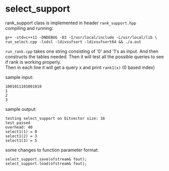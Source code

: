 # select_support
rank_support class is implemented in header `rank_support.hpp`  
compiling and running:
```
g++ -std=c++11 -DNDEBUG -O3 -I/usr/local/include -L/usr/local/lib \ run_select.cpp -lsdsl -ldivsufsort -ldivsufsort64 && ./a.out
```
`run_rank.cpp` takes one string consisting of '0' and '1's as input. And then constructs the tables needed. Then it will test all the possible queries to see if rank is working properly.  
Then in each line it will get a query x and print `rank1(x)` (0 based index)

sample input:
```
1001011101001010
1
2
3   

```
sample output:
```
testing select_support on bitvector size: 16
test passed
overhead: 40
select1(1) = 0
select1(2) = 3
select1(3) = 5
```


some changes to function parameter format:
```
select_support.save(ofstream& fout);
select_support.load(ofstream& fout);
```
